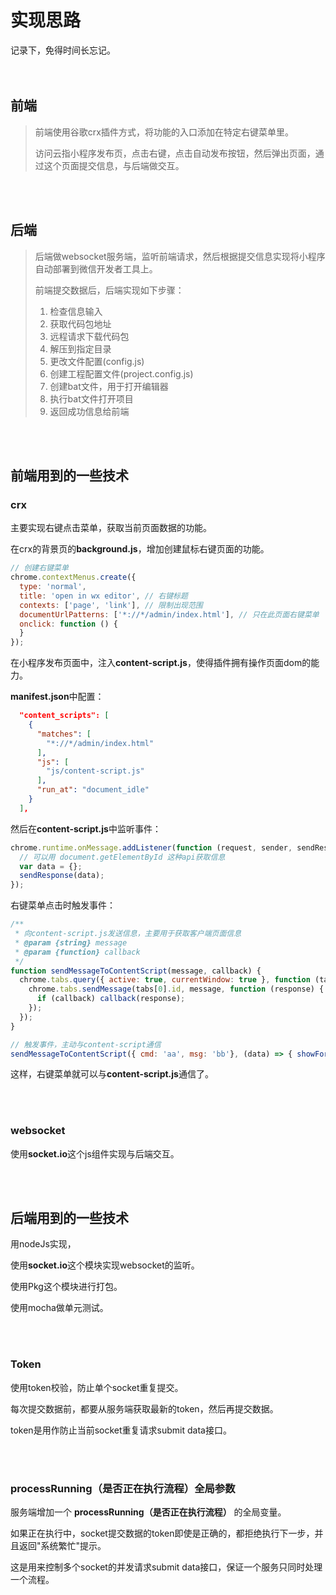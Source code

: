 # 实现思路

记录下，免得时间长忘记。
<br>
<br>
<br>

## 前端

> 前端使用谷歌crx插件方式，将功能的入口添加在特定右键菜单里。
>
> 访问云指小程序发布页，点击右键，点击自动发布按钮，然后弹出页面，通过这个页面提交信息，与后端做交互。

<br>
<br>

## 后端

> 后端做websocket服务端，监听前端请求，然后根据提交信息实现将小程序自动部署到微信开发者工具上。
>
> 前端提交数据后，后端实现如下步骤：
>
> 1. 检查信息输入
> 2. 获取代码包地址
> 3. 远程请求下载代码包
> 4. 解压到指定目录
> 5. 更改文件配置(config.js)
> 6. 创建工程配置文件(project.config.js)
> 7. 创建bat文件，用于打开编辑器
> 8. 执行bat文件打开项目
> 9. 返回成功信息给前端

<br>
<br>

## 前端用到的一些技术

### crx

主要实现右键点击菜单，获取当前页面数据的功能。

在crx的背景页的**background.js**，增加创建鼠标右键页面的功能。

```javascript
// 创建右键菜单
chrome.contextMenus.create({
  type: 'normal',
  title: 'open in wx editor', // 右键标题
  contexts: ['page', 'link'], // 限制出现范围
  documentUrlPatterns: ['*://*/admin/index.html'], // 只在此页面右键菜单  
  onclick: function () {
  }
});
```

在小程序发布页面中，注入**content-script.js**，使得插件拥有操作页面dom的能力。

**manifest.json**中配置：

```json
  "content_scripts": [
    {
      "matches": [
        "*://*/admin/index.html"
      ],
      "js": [
        "js/content-script.js"
      ],
      "run_at": "document_idle"
    }
  ],
```

然后在**content-script.js**中监听事件：

```javascript
chrome.runtime.onMessage.addListener(function (request, sender, sendResponse) {
  // 可以用 document.getElementById 这种api获取信息
  var data = {};
  sendResponse(data);
});
```

右键菜单点击时触发事件：

```javascript
/**
 * 向content-script.js发送信息，主要用于获取客户端页面信息
 * @param {string} message 
 * @param {function} callback 
 */
function sendMessageToContentScript(message, callback) {
  chrome.tabs.query({ active: true, currentWindow: true }, function (tabs) {
    chrome.tabs.sendMessage(tabs[0].id, message, function (response) {
      if (callback) callback(response);
    });
  });
}

// 触发事件，主动与content-script通信
sendMessageToContentScript({ cmd: 'aa', msg: 'bb'}, (data) => { showForm(data) });
```

这样，右键菜单就可以与**content-script.js**通信了。

<br>
<br>

### websocket

使用**socket.io**这个js组件实现与后端交互。

<br>
<br>

## 后端用到的一些技术

用nodeJs实现，

使用**socket.io**这个模块实现websocket的监听。

使用Pkg这个模块进行打包。

使用mocha做单元测试。


<br>
<br>

### Token

使用token校验，防止单个socket重复提交。

每次提交数据前，都要从服务端获取最新的token，然后再提交数据。

token是用作防止当前socket重复请求submit data接口。

<br>
<br>

### processRunning（是否正在执行流程）全局参数

服务端增加一个 **processRunning（是否正在执行流程）** 的全局变量。

如果正在执行中，socket提交数据的token即使是正确的，都拒绝执行下一步，并且返回"系统繁忙"提示。

这是用来控制多个socket的并发请求submit data接口，保证一个服务只同时处理一个流程。